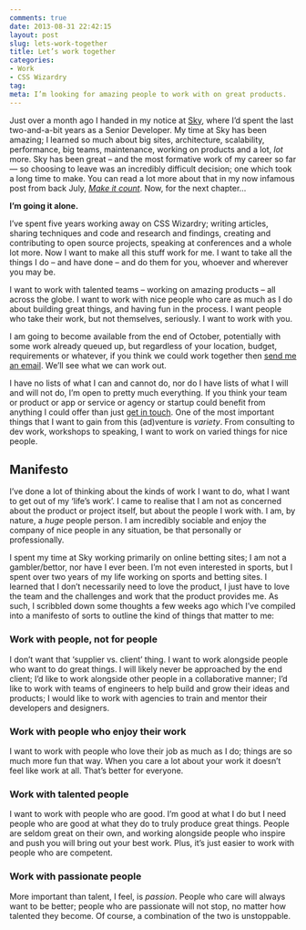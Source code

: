 ```yaml
---
comments: true
date: 2013-08-31 22:42:15
layout: post
slug: lets-work-together
title: Let’s work together
categories:
- Work
- CSS Wizardry
tag:
meta: I’m looking for amazing people to work with on great products.
---
```


Just over a month ago I handed in my notice at
[Sky](http://en.wikipedia.org/wiki/BSkyB), where I’d spent the last
two-and-a-bit years as a Senior Developer. My time at Sky has been amazing; I
learned so much about big sites, architecture, scalability, performance, big
teams, maintenance, working on products and a lot, _lot_ more. Sky has been
great – and the most formative work of my career so far — so choosing to leave
was an incredibly difficult decision; one which took a long time to make. You
can read a lot more about that in my now infamous post from back July,
[<cite>Make it count</cite>](http://csswizardry.com/2013/07/make-it-count/).
Now, for the next chapter…

**I’m going it alone.**

I’ve spent five years working away on CSS Wizardry; writing articles, sharing
techniques and code and research and findings, creating and contributing to open
source projects, speaking at conferences and a whole lot more. Now I want to
make all this stuff work for me. I want to take all the things I do – and have
done – and do them for you, whoever and wherever you may be.

I want to work with talented teams – working on amazing products – all across
the globe. I want to work with nice people who care as much as I do about
building great things, and having fun in the process. I want people who take
their work, but not themselves, seriously. I want to work with you.

I am going to become available from the end of October, potentially with some
work already queued up, but regardless of your location, budget, requirements or
whatever, if you think we could work together then
[send me an email](harry@csswizardry.com). We’ll see what we can work out.

I have no lists of what I can and cannot do, nor do I have lists of what I will
and will not do, I’m open to pretty much everything. If you think your team or
product or app or service or agency or startup could benefit from anything I
could offer than just [get in touch](harry@csswizardry.com). One of the most
important things that I want to gain from this (ad)venture is _variety_. From
consulting to dev work, workshops to speaking, I want to work on varied things
for nice people.

## Manifesto

I’ve done a lot of thinking about the kinds of work I want to do, what I want to
get out of my ‘life’s work’. I came to realise that I am not as concerned about
the product or project itself, but about the people I work with. I am, by
nature, a _huge_ people person. I am incredibly sociable and enjoy the company
of nice people in any situation, be that personally or professionally.

I spent my time at Sky working primarily on online betting sites; I am not a
gambler/bettor, nor have I ever been. I’m not even interested in sports, but I
spent over two years of my life working on sports and betting sites. I learned
that I don’t necessarily need to love the product, I just have to love the team
and the challenges and work that the product provides me. As such, I scribbled
down some thoughts a few weeks ago which I’ve compiled into a manifesto of sorts
to outline the kind of things that matter to me:

### Work with people, not for people

I don’t want that ‘supplier vs. client’ thing. I want to work alongside people
who want to do great things. I will likely never be approached by the end
client; I’d like to work alongside other people in a collaborative manner; I’d
like to work with teams of engineers to help build and grow their ideas and
products; I would like to work with agencies to train and mentor their
developers and designers.

### Work with people who enjoy their work

I want to work with people who love their job as much as I do; things are so
much more fun that way. When you care a lot about your work it doesn’t feel like
work at all. That’s better for everyone.

### Work with talented people

I want to work with people who are good. I’m good at what I do but I need people
who are good at what they do to truly produce great things. People are seldom
great on their own, and working alongside people who inspire and push you will
bring out your best work. Plus, it’s just easier to work with people who are
competent.

### Work with passionate people

More important than talent, I feel, is _passion_. People who care will always
want to be better; people who are passionate will not stop, no matter how
talented they become. Of course, a combination of the two is unstoppable.
